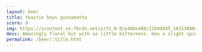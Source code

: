 ```yaml
---
layout: beer
title: Yeastie boys gunnamatta
score: 9
img: https://scontent.xx.fbcdn.net/v/t1.0-0/p480x480/12646945_10153890415153745_1313474125480375485_n.jpg?oh=b8e017a8ae975935c67ccde97f876178&oe=591FB031
desc: Amazingly floral but with so little bitterness. Has a slight spicyness as well which balances perfectly
permalink: /beer/:title.html
---
```

